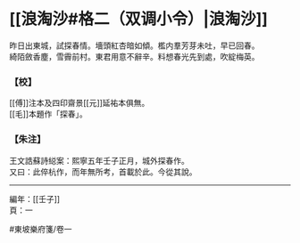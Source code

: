 # [[浪淘沙#格二（双调小令）|浪淘沙]]

昨日出東城，試探春情。墻頭紅杏暗如傾。檻内羣芳芽未吐，早已回春。\
綺陌斂香塵，雪霽前村。東君用意不辭辛。料想春光先到處，吹綻梅英。

### 【校】

[[傅]]注本及四印齋景[[元]]延祐本俱無。\
[[毛]]本題作「探春」。

### 【朱注】

王文誥蘇詩縂案：熙寧五年壬子正月，城外探春作。\
又曰：此倅杭作，而年無所考，首載於此。今從其說。

---

編年：[[壬子]]\
頁：一

#東坡樂府箋/卷一
